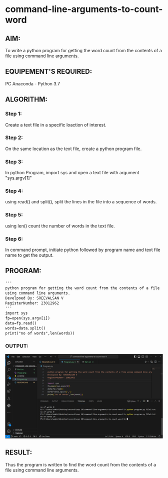 # command-line-arguments-to-count-word
## AIM:
To write a python program for getting the word count from the contents of a file using command line arguments.
## EQUIPEMENT'S REQUIRED: 
PC
Anaconda - Python 3.7
## ALGORITHM: 
### Step 1:
Create a text file in a specific loaction of interest.
### Step 2: 
On the same location as the text file, create a python program file.
### Step 3: 
In python Program, import sys and open a text file with argument "sys.argv[1]"
### Step 4:  
 using read() and split(), split the lines in the file into a sequence of words.
### Step 5: 
using len() count the number of words in the text file.
### Step 6: 
In command prompt, initiate python followed by program name and text file name to get the output.
## PROGRAM:
```
'''
python program for getting the word count from the contents of a file using command line arguments.
Develpoed By: SREEVALSAN V
RegisterNumber: 23012962
'''
import sys
fp=open(sys.argv[1])
data=fp.read()
words=data.split()
print("no of words",len(words))
```

### OUTPUT:
![Alt text](image-1.png)

## RESULT:
Thus the program is written to find the word count from the contents of a file using command line arguments.
